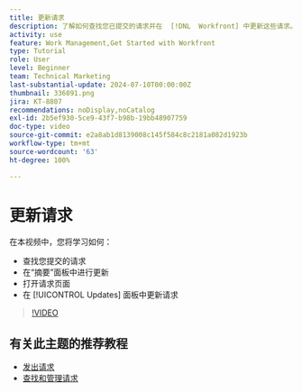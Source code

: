 ```yaml
---
title: 更新请求
description: 了解如何查找您已提交的请求并在  [!DNL  Workfront] 中更新这些请求。
activity: use
feature: Work Management,Get Started with Workfront
type: Tutorial
role: User
level: Beginner
team: Technical Marketing
last-substantial-update: 2024-07-10T00:00:00Z
thumbnail: 336091.png
jira: KT-8807
recommendations: noDisplay,noCatalog
exl-id: 2b5ef930-5ce9-43f7-b98b-19bb48907759
doc-type: video
source-git-commit: e2a8ab1d8139008c145f584c8c2181a082d1923b
workflow-type: tm+mt
source-wordcount: '63'
ht-degree: 100%

---
```


# 更新请求

在本视频中，您将学习如何：

* 查找您提交的请求
* 在“摘要”面板中进行更新
* 打开请求页面
* 在 [!UICONTROL Updates] 面板中更新请求

>[!VIDEO](https://video.tv.adobe.com/v/336091/?quality=12&learn=on)

## 有关此主题的推荐教程

* [发出请求](/help/manage-work/issues-requests/make-a-request.md)
* [查找和管理请求](/help/manage-work/issues-requests/find-requests.md)
